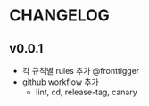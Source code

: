# CHANGELOG

## v0.0.1

- 각 규칙별 rules 추가 @fronttigger
- github workflow 추가
  - lint, cd, release-tag, canary
